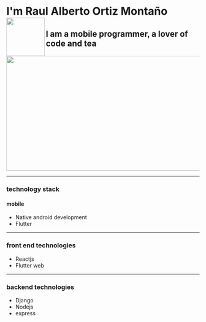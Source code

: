 # I'm Raul Alberto Ortiz Montaño <img align='left' src='https://user-images.githubusercontent.com/5713670/87202985-820dcb80-c2b6-11ea-9f56-7ec461c497c3.gif' width='100"'>





## I am a mobile programmer, a lover of code and tea

<img src="https://media.giphy.com/media/iIqmM5tTjmpOB9mpbn/giphy.gif" width="1600" height="300" />


- - -


### technology stack

#### mobile
* Native android development
* Flutter
- - -

### front end technologies
* Reactjs
* Flutter web
- - -

### backend technologies

* Django
* Nodejs
* express

